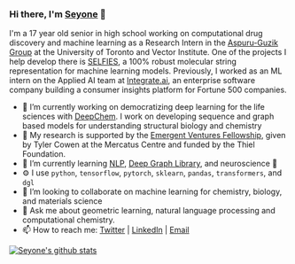 ### Hi there, I'm [Seyone](https://twitter.com/SeyoneC) 👋


I'm a 17 year old senior in high school working on computational drug discovery and machine learning as a Research Intern in the [Aspuru-Guzik Group](https://www.matter.toronto.edu/) at the University of Toronto and Vector Institute. One of the projects I help develop there is [SELFIES](https://github.com/aspuru-guzik-group/selfies), a 100% robust molecular string representation for machine learning models. Previously, I worked as an ML intern on the Applied AI team at [Integrate.ai](https://integrate.ai/), an enterprise software company building a consumer insights platform for Fortune 500 companies.

- 🔭 I’m currently working on democratizing deep learning for the life sciences with [DeepChem](https://github.com/deepchem/deepchem). I work on developing sequence and graph based models for understanding structural biology and chemistry
- 🔬 My research is supported by the [Emergent Ventures Fellowship](https://www.mercatus.org/emergent-ventures), given by Tyler Cowen at the Mercatus Centre and funded by the Thiel Foundation.
- 🌱 I’m currently learning [NLP](https://github.com/huggingface/nlp), [Deep Graph Library](https://github.com/dmlc/dgl), and neuroscience 🧠
- ⚙️ I use `python`, `tensorflow`, `pytorch`, `sklearn`, `pandas`, `transformers`, and `dgl`
- 👯 I’m looking to collaborate on machine learning for chemistry, biology, and materials science
- 💬 Ask me about geometric learning, natural language processing and computational chemistry.
- 📫 How to reach me: [Twitter](https://twitter.com/SeyoneC) | [LinkedIn](https://www.linkedin.com/in/seyone-chithrananda-a5974915b/) | [Email](seyonec@gmail.com)

[![Seyone's github stats](https://github-readme-stats.vercel.app/api?username=seyonechithrananda)](https://github.com/anuraghazra/github-readme-stats)

